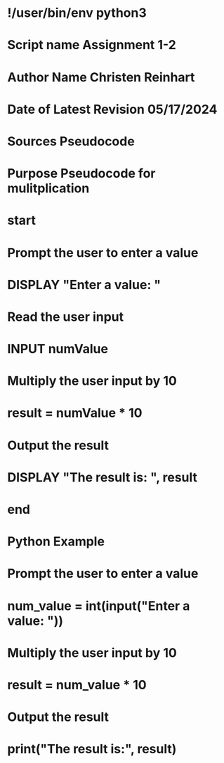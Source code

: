 # !/user/bin/env python3

# Script name Assignment 1-2
# Author Name Christen Reinhart
# Date of Latest Revision 05/17/2024
# Sources Pseudocode
# Purpose Pseudocode for mulitplication  

# start

  # Prompt the user to enter a value
  # DISPLAY "Enter a value: "
  
  # Read the user input
  # INPUT numValue
  
  # Multiply the user input by 10
  # result = numValue * 10
  
  # Output the result
  # DISPLAY "The result is: ", result

# end


# Python Example

# Prompt the user to enter a value
# num_value = int(input("Enter a value: "))

# Multiply the user input by 10
# result = num_value * 10

# Output the result
# print("The result is:", result)
